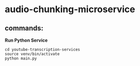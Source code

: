 # audio-chunking-microservice

## commands:

**Run Python Service**

```
cd youtube-transcription-services
source venv/bin/activate
python main.py
```
